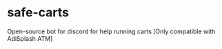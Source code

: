 # safe-carts
Open-source bot for discord for help running carts [Only compatible with AdiSplash ATM]

